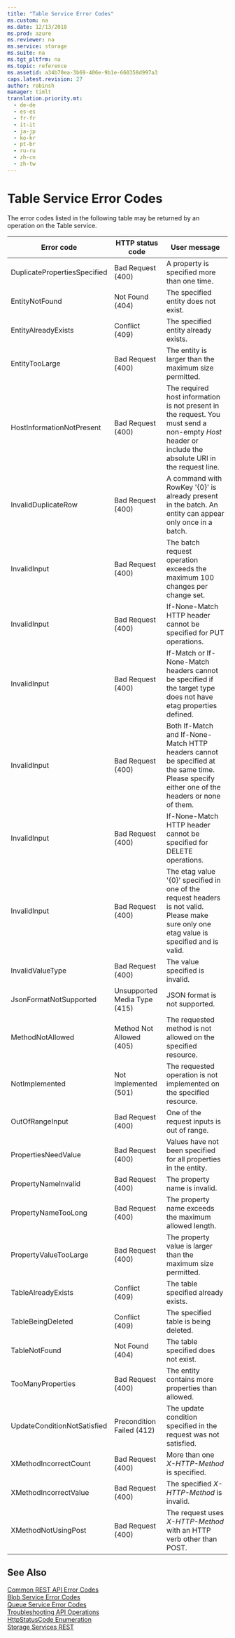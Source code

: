 ```yaml
---
title: "Table Service Error Codes"
ms.custom: na
ms.date: 12/13/2018
ms.prod: azure
ms.reviewer: na
ms.service: storage
ms.suite: na
ms.tgt_pltfrm: na
ms.topic: reference
ms.assetid: a34b70ea-3b69-406e-9b1e-660358d997a3
caps.latest.revision: 27
author: robinsh
manager: timlt
translation.priority.mt: 
  - de-de
  - es-es
  - fr-fr
  - it-it
  - ja-jp
  - ko-kr
  - pt-br
  - ru-ru
  - zh-cn
  - zh-tw
---
```

# Table Service Error Codes
The error codes listed in the following table may be returned by an operation on the Table service.  
  
|Error code|HTTP status code|User message|  
|----------------|----------------------|------------------|  
|DuplicatePropertiesSpecified|Bad Request (400)|A property is specified more than one time.|  
|EntityNotFound|Not Found (404)|The specified entity does not exist.|  
|EntityAlreadyExists|Conflict (409)|The specified entity already exists.|  
|EntityTooLarge|Bad Request (400)|The entity is larger than the maximum size permitted.|  
|HostInformationNotPresent|Bad Request (400)|The required host information is not present in the request. You must send a non-empty *Host* header or include the absolute URI in the request line.|
|InvalidDuplicateRow|Bad Request (400)|A command with RowKey '{0}' is already present in the batch. An entity can appear only once in a batch.|
|InvalidInput|Bad Request (400)|The batch request operation exceeds the maximum 100 changes per change set.|
|InvalidInput|Bad Request (400)|If-None-Match HTTP header cannot be specified for PUT operations.|
|InvalidInput|Bad Request (400)|If-Match or If-None-Match headers cannot be specified if the target type does not have etag properties defined.|
|InvalidInput|Bad Request (400)|Both If-Match and If-None-Match HTTP headers cannot be specified at the same time. Please specify either one of the headers or none of them.|
|InvalidInput|Bad Request (400)|If-None-Match HTTP header cannot be specified for DELETE operations.|
|InvalidInput|Bad Request (400)|The etag value '{0}' specified in one of the request headers is not valid. Please make sure only one etag value is specified and is valid.|
|InvalidValueType|Bad Request (400)|The value specified is invalid.|  
|JsonFormatNotSupported|Unsupported Media Type (415)|JSON format is not supported.|  
|MethodNotAllowed|Method Not Allowed (405)|The requested method is not allowed on the specified resource.|  
|NotImplemented|Not Implemented (501)|The requested operation is not implemented on the specified resource.|  
|OutOfRangeInput|Bad Request (400)|One of the request inputs is out of range.|  
|PropertiesNeedValue|Bad Request (400)|Values have not been specified for all properties in the entity.|  
|PropertyNameInvalid|Bad Request (400)|The property name is invalid.|  
|PropertyNameTooLong|Bad Request (400)|The property name exceeds the maximum allowed length.|  
|PropertyValueTooLarge|Bad Request (400)|The property value is larger than the maximum size permitted.|  
|TableAlreadyExists|Conflict (409)|The table specified already exists.|  
|TableBeingDeleted|Conflict (409)|The specified table is being deleted.|  
|TableNotFound|Not Found (404)|The table specified does not exist.|  
|TooManyProperties|Bad Request (400)|The entity contains more properties than allowed.|  
|UpdateConditionNotSatisfied|Precondition Failed (412)|The update condition specified in the request was not satisfied.|  
|XMethodIncorrectCount|Bad Request (400)|More than one *X-HTTP-Method* is specified.|  
|XMethodIncorrectValue|Bad Request (400)|The specified *X-HTTP-Method* is invalid.|  
|XMethodNotUsingPost|Bad Request (400)|The request uses *X-HTTP-Method* with an HTTP verb other than POST.|  
  
## See Also  
 [Common REST API Error Codes](Common-REST-API-Error-Codes.md)   
 [Blob Service Error Codes](Blob-Service-Error-Codes.md)   
 [Queue Service Error Codes](Queue-Service-Error-Codes.md)   
 [Troubleshooting API Operations](Troubleshooting-API-Operations.md)   
 [HttpStatusCode Enumeration](http://go.microsoft.com/fwlink/?LinkId=152845)   
 [Storage Services REST](Azure-Storage-Services-REST-API-Reference.md)
